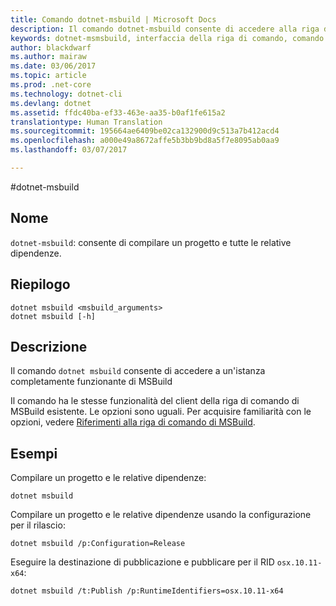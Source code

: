 ```yaml
---
title: Comando dotnet-msbuild | Microsoft Docs
description: Il comando dotnet-msbuild consente di accedere alla riga di comando di MSBuild.
keywords: dotnet-msmsbuild, interfaccia della riga di comando, comando dell&quot;interfaccia della riga di comando, .NET Core
author: blackdwarf
ms.author: mairaw
ms.date: 03/06/2017
ms.topic: article
ms.prod: .net-core
ms.technology: dotnet-cli
ms.devlang: dotnet
ms.assetid: ffdc40ba-ef33-463e-aa35-b0af1fe615a2
translationtype: Human Translation
ms.sourcegitcommit: 195664ae6409be02ca132900d9c513a7b412acd4
ms.openlocfilehash: a000e49a8672affe5b3bb9bd8a5f7e8095ab0aa9
ms.lasthandoff: 03/07/2017

---
```

#<a name="dotnet-msbuild"></a>dotnet-msbuild

## <a name="name"></a>Nome

`dotnet-msbuild`: consente di compilare un progetto e tutte le relative dipendenze.

## <a name="synopsis"></a>Riepilogo

```
dotnet msbuild <msbuild_arguments>
dotnet msbuild [-h]
```

## <a name="description"></a>Descrizione

Il comando `dotnet msbuild` consente di accedere a un'istanza completamente funzionante di MSBuild 

Il comando ha le stesse funzionalità del client della riga di comando di MSBuild esistente. Le opzioni sono uguali. Per acquisire familiarità con le opzioni, vedere [Riferimenti alla riga di comando di MSBuild](https://docs.microsoft.com/visualstudio/msbuild/msbuild-command-line-reference). 

## <a name="examples"></a>Esempi

Compilare un progetto e le relative dipendenze:

`dotnet msbuild`

Compilare un progetto e le relative dipendenze usando la configurazione per il rilascio:

`dotnet msbuild /p:Configuration=Release`

Eseguire la destinazione di pubblicazione e pubblicare per il RID `osx.10.11-x64`:

`dotnet msbuild /t:Publish /p:RuntimeIdentifiers=osx.10.11-x64`
